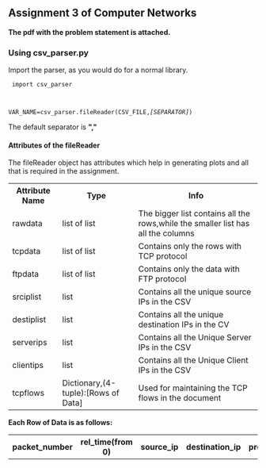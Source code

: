 
## Assignment 3 of Computer Networks

<b> The pdf with the problem statement is attached.</b>

### Using csv_parser.py

Import the parser, as you would do for a normal library.

<code> import csv_parser

VAR_NAME=csv_parser.fileReader(CSV_FILE,<i>[SEPARATOR]</i>)
</code>

The default separator is <b>","</b>

#### Attributes of the fileReader

The fileReader object has attributes which help in generating plots and all that is required in the assignment.

<table>
<tr><th>Attribute Name</th><th>Type</th><th>Info</th></tr>
<tr><td>rawdata</td><td>list of list</td><td>The bigger list contains all the rows,while the smaller list has all the columns</td></tr>
<tr><td>tcpdata</td><td>list of list</td><td>Contains only the rows with TCP protocol</td></tr>
<tr><td>ftpdata</td><td>list of list</td><td>Contains only the data with FTP protocol</td></tr>
<tr><td>srciplist</td><td>list</td><td>Contains all the unique source IPs in the CSV</td></tr>
<tr><td>destiplist</td><td>list</td><td>Contains all the unique destination IPs in the CV</td></tr>
<tr><td>serverips</td><td>list</td><td>Contains all the Unique Server IPs in the CSV</td></tr>
<tr><td>clientips</td><td>list</td><td>Contains all the Unique Client IPs in the CSV</td></tr>
<tr><td>tcpflows</td><td>Dictionary,(4-tuple):[Rows of Data]</td><td>Used for maintaining the TCP flows in the document</td></tr>
</table>
<b>Each Row of Data is as follows:</b>
<table>
<tr><th>packet_number</th><th>rel_time(from 0)</th><th>source_ip</th><th>destination_ip</th><th>protocol</th><th>packet_length</th><th>info</th></tr>
</table>
